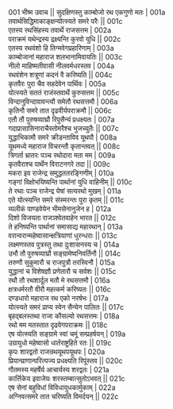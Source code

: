 001        भीष्म उवाच ||
सुदक्षिणस्तु काम्बोजो रथ एकगुणो मतः |	001a  
तवार्थसिद्धिमाकाङ्क्षन्योत्स्यते समरे परैः ||	001c  
एतस्य रथसिंहस्य तवार्थे राजसत्तम |	002a  
पराक्रमं यथेन्द्रस्य द्रक्ष्यन्ति कुरवो युधि ||	002c  
एतस्य रथवंशो हि तिग्मवेगप्रहारिणाम् |	003a  
काम्बोजानां महाराज शलभानामिवायतिः ||	003c  
नीलो माहिष्मतीवासी नीलवर्मधरस्तव | 	004a  
रथवंशेन शत्रूणां कदनं वै करिष्यति ||	004c  
कृतवैरः पुरा चैव सहदेवेन पार्थिवः  |	005a  
योत्स्यते सततं राजंस्तवार्थे कुरुसत्तम  ||	005c  
विन्दानुविन्दावावन्त्यौ समेतौ रथसत्तमौ | 	006a  
कृतिनौ समरे तात दृढवीर्यपराक्रमौ  ||	006c  
एतौ तौ पुरुषव्याघ्रौ रिपुसैन्यं प्रधक्ष्यतः  |	007a  
गदाप्रासासिनाराचैस्तोमरैश्च भुजच्युतैः ||	007c  
युद्धाभिकामौ समरे क्रीडन्ताविव यूथपौ  |	008a  
यूथमध्ये महाराज विचरन्तौ कृतान्तवत् ||	008c  
त्रिगर्ता भ्रातरः पञ्च रथोदारा मता मम |	009a  
कृतवैराश्च पार्थेन विराटनगरे तदा ||	009c  
मकरा इव राजेन्द्र समुद्धततरङ्गिणीम् |	010a  
गङ्गां विक्षोभयिष्यन्ति पार्थानां युधि वाहिनीम् ||	010c  
ते रथाः पञ्च राजेन्द्र येषां सत्यरथो मुखम् |	011a  
एते योत्स्यन्ति समरे संस्मरन्तः पुरा कृतम् ||	011c  
व्यलीकं पाण्डवेयेन भीमसेनानुजेन ह |	012a  
दिशो विजयता राजञ्श्वेतवाहेन भारत ||	012c  
ते हनिष्यन्ति पार्थानां समासाद्य महारथान् |	013a  
वरान्वरान्महेष्वासान्क्षत्रियाणां धुरन्धराः ||	013c  
लक्ष्मणस्तव पुत्रस्तु तथा दुःशासनस्य च |	014a  
उभौ तौ पुरुषव्याघ्रौ सङ्ग्रामेष्वनिवर्तिनौ ||	014c  
तरुणौ सुकुमारौ च राजपुत्रौ तरस्विनौ |	015a  
युद्धानां च विशेषज्ञौ प्रणेतारौ च सर्वशः ||	015c  
रथौ तौ रथशार्दूल मतौ मे रथसत्तमौ |	016a  
क्षत्रधर्मरतौ वीरौ महत्कर्म करिष्यतः ||	016c  
दण्डधारो महाराज रथ एको नरर्षभः |	017a  
योत्स्यते समरं प्राप्य स्वेन सैन्येन पालितः ||	017c  
बृहद्बलस्तथा राजा कौसल्यो रथसत्तमः |	018a  
रथो मम मतस्तात दृढवेगपराक्रमः ||	018c  
एष योत्स्यति सङ्ग्रामे स्वां चमूं सम्प्रहर्षयन् |	019a  
उग्रायुधो महेष्वासो धार्तराष्ट्रहिते रतः ||	019c  
कृपः शारद्वतो राजन्रथयूथपयूथपः |	020a  
प्रियान्प्राणान्परित्यज्य प्रधक्ष्यति रिपूंस्तव ||	020c  
गौतमस्य महर्षेर्य आचार्यस्य शरद्वतः |	021a  
कार्त्तिकेय इवाजेयः शरस्तम्बात्सुतोऽभवत् ||	021c  
एष सेनां बहुविधां विविधायुधकार्मुकाम् |	022a  
अग्निवत्समरे तात चरिष्यति विमर्दयन् ||	022c  
